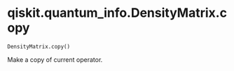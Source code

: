 # qiskit.quantum\_info.DensityMatrix.copy

`DensityMatrix.copy()`

Make a copy of current operator.
